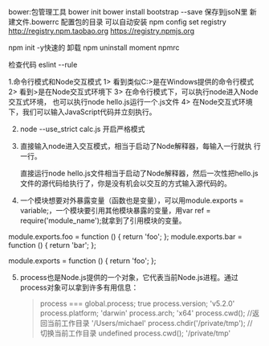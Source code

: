 bower:包管理工具
bower init
bower install bootstrap --save 保存到jsoN里
新建文件.bowerrc 配置包的目录 可以自动安装
npm config set registry http://registry.npm.taobao.org
https://registry.npmjs.org

npm init -y快速的
卸载 npm uninstall moment
npmrc

检查代码
eslint --rule

1.命令行模式和Node交互模式
	1> 看到类似C:\>是在Windows提供的命令行模式
	2> 看到>是在Node交互式环境下
	3> 在命令行模式下，可以执行node进入Node交互式环境，
	   也可以执行node hello.js运行一个.js文件
	4> 在Node交互式环境下，我们可以输入JavaScript代码并立刻执行。

2. node --use_strict calc.js 开启严格模式

3. 直接输入node进入交互模式，相当于启动了Node解释器，每输入一行就执 行一行。

   直接运行node hello.js文件相当于启动了Node解释器，然后一次性把hello.js文件的源代码给执行了，你是没有机会以交互的方式输入源代码的。

4. 一个模块想要对外暴露变量（函数也是变量），可以用module.exports = variable;，一个模块要引用其他模块暴露的变量，用var ref = require('module_name');就拿到了引用模块的变量。

module.exports.foo = function () { return 'foo'; };
module.exports.bar = function () { return 'bar'; };

module.exports = function () { return 'foo'; };

5. process也是Node.js提供的一个对象，它代表当前Node.js进程。通过process对象可以拿到许多有用信息：
	> process === global.process;
	true
	> process.version;
	'v5.2.0'
	> process.platform;
	'darwin'
	> process.arch;
	'x64'
	> process.cwd(); //返回当前工作目录
	'/Users/michael'
	> process.chdir('/private/tmp'); // 切换当前工作目录
	undefined
	> process.cwd();
	'/private/tmp'
